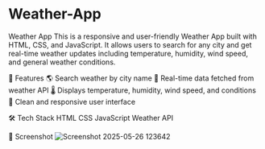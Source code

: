 # Weather-App
Weather App
This is a responsive and user-friendly Weather App built with HTML, CSS, and JavaScript. It allows users to search for any city and get real-time weather updates including temperature, humidity, wind speed, and general weather conditions.

🔧 Features
🌎 Search weather by city name
📡 Real-time data fetched from weather API
🌡️ Displays temperature, humidity, wind speed, and conditions
🎨 Clean and responsive user interface


🛠️ Tech Stack
HTML
CSS
JavaScript
Weather API

📸 Screenshot
![Screenshot 2025-05-26 123642](https://github.com/user-attachments/assets/76c51127-6548-4d60-a797-a138a1e2530b)
